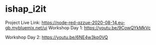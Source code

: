 # ishap_i2it
Project Live Link: https://node-red-qzzue-2020-08-14.eu-gb.mybluemix.net/ui
Workshop Day 1: https://youtu.be/9CowQYkMkVc

Workshop Day 2: https://youtu.be/6NE4w3kp0VQ
